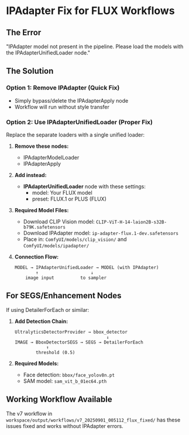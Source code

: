 # IPAdapter Fix for FLUX Workflows

## The Error
"IPAdapter model not present in the pipeline. Please load the models with the IPAdapterUnifiedLoader node."

## The Solution

### Option 1: Remove IPAdapter (Quick Fix)
- Simply bypass/delete the IPAdapterApply node
- Workflow will run without style transfer

### Option 2: Use IPAdapterUnifiedLoader (Proper Fix)
Replace the separate loaders with a single unified loader:

1. **Remove these nodes:**
   - IPAdapterModelLoader
   - IPAdapterApply

2. **Add instead:**
   - **IPAdapterUnifiedLoader** node with these settings:
     - model: Your FLUX model
     - preset: FLUX.1 or PLUS (FLUX)
     
3. **Required Model Files:**
   - Download CLIP Vision model: `CLIP-ViT-H-14-laion2B-s32B-b79K.safetensors`
   - Download IPAdapter model: `ip-adapter-flux.1-dev.safetensors` 
   - Place in: `ComfyUI/models/clip_vision/` and `ComfyUI/models/ipadapter/`

4. **Connection Flow:**
   ```
   MODEL → IPAdapterUnifiedLoader → MODEL (with IPAdapter)
           ↑                    ↓
       image input          to sampler
   ```

## For SEGS/Enhancement Nodes

If using DetailerForEach or similar:

1. **Add Detection Chain:**
   ```
   UltralyticsDetectorProvider → bbox_detector
                                      ↓
   IMAGE → BboxDetectorSEGS → SEGS → DetailerForEach
               ↑
           threshold (0.5)
   ```

2. **Required Models:**
   - Face detection: `bbox/face_yolov8n.pt`
   - SAM model: `sam_vit_b_01ec64.pth`

## Working Workflow Available
The v7 workflow in `workspace/output/workflows/v7_20250901_005112_flux_fixed/` has these issues fixed and works without IPAdapter errors.